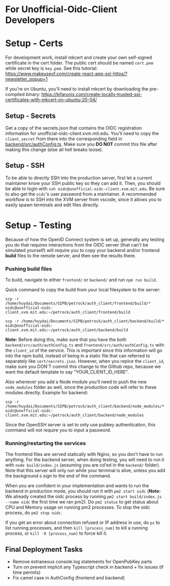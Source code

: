 # For Unofficial-Oidc-Client Developers

# Setup - Certs

For development work, install mkcert and create your own self-signed certificate in the cert folder. The public cert should be named `cert.pem` while secret key is `key.pem`. See this tutorial: <https://www.makeuseof.com/create-react-app-ssl-https/?newsletter_popup=1>

If you're on Ubuntu, you'll need to install mkcert by downloading the pre-compiled binary: <https://kifarunix.com/create-locally-trusted-ssl-certificates-with-mkcert-on-ubuntu-20-04/>

## Setup - Secrets

Get a copy of the secrets.json that contains the OIDC registration information for unofficial-oidc-client.xvm.mit.edu. You'll need to copy the `client_secret` from there into the corresponding field in [backend/src/authConfig.ts](../backend/src/authConfig.ts). Make sure you **DO NOT** commit this file after making this change (else all hell breaks loose).

## Setup - SSH

To be able to directly SSH into the production server, first let a current maintainer know your SSH public key so they can add it. Then, you should be able to login with `ssh oidc@unofficial-oidc-client.xvm.mit.edu`. Be sure to also get the `oidc`'s user password from a maintainer. A recommended workflow is to SSH into the XVM server from vscode, since it allows you to easily spawn terminals and edit files directly.

# Setup - Testing

Because of how the OpenID Connect system is set up, generally any testing you do that requires interactions from the OIDC server (that can't be simulated yourself) will require you to copy your backend and/or frontend **build** files to the remote server, and then see the results there.

### Pushing build files

To build, navigate to either `frontend/` or `backend/` and run `npm run build`.

Quick command to copy the build from your local filesystem to the server:

`scp -r /home/huydai/Documents/SIPB/petrock/auth_client/frontend/build/* oidc@unofficial-oidc-client.xvm.mit.edu:~/petrock/auth_client/frontend/build`

`scp -r /home/huydai/Documents/SIPB/petrock/auth_client/backend/build/* oidc@unofficial-oidc-client.xvm.mit.edu:~/petrock/auth_client/backend/build`

**Note:** Before doing this, make sure that you have the both `backend/src/auth/authConfig.ts` and `frontend/src/auth/authConfig.ts` with the `client_id` of the service. This is important since this information will go into the npm build, instead of being in a static file that can referred to separately like `cert/secrets.json`. However, when you replce the `client_id`, make sure you DON'T commit this change to the Github repo, because we want the default template to say "YOUR_CLIENT_ID_HERE".

Also whenever you add a Node module you'll need to push the new `node_modules` folder as well, since the production code will refer to these modules directly. Example for backend:

`scp -r /home/huydai/Documents/SIPB/petrock/auth_client/backend/node_modules/* oidc@unofficial-oidc-client.xvm.mit.edu:~/petrock/auth_client/backend/node_modules`

Since the OpenSSH server is set to only use pubkey authentication, this command will not require you to input a password.

### Running/restarting the services

The frontend files are served statically with Nginx, so you don't have to run anything. For the backend server, when doing testing, you will need to run it with `node build/index.js` (assuming you are cd'ed in the `backend/` folder). Note that this server will only run while your terminal is alive, unless you add the background `&` sign to the end of the command. 

When you are confident in your implementation and wants to run the backend in production mode, you should run it with `pm2 start oidc` (**Note:** We already created the oidc process by running `pm2 start build/index.js --name oidc` the first time we ran pm2). Do `pm2 status` to get status about CPU and Memory usage on running pm2 processes. To stop the oidc process, do `pm2 stop oidc`.

If you get an error about connection refused or IP address in use, do `ps` to list running processes, and then `kill [process_num]` to kill a running process, or `kill -9 [process_num]` to force kill it.

## Final Deployment Tasks

-   Remove extraneous console.log statements for OpenPubKey parts
-   Turn on prevent implicit any Typescript check in backend + fix issues (if time permits)
-   Fix camel case in AuthConfig (frontend and backend)
